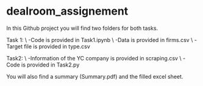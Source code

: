 # dealroom_assignement

In this Github project you will find two folders for both tasks. 

Task 1:
\\
-Code is provided in Task1.ipynb
\\
-Data is provided in firms.csv
\\
-Target file is provided in type.csv

Task2:
\\
-Information of the YC company is provided in scraping.csv
\\
-Code is provided in Task2.py


You will also find a summary (Summary.pdf) and the filled excel sheet.

